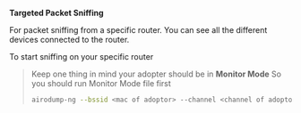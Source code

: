**Targeted Packet Sniffing**

For packet sniffing from a specific router.
You can see all the different devices connected to the router.


To start sniffing on your specific router
> Keep one thing in mind your adopter should be in **Monitor Mode** So you should run Monitor Mode file first
> ```bash
> airodump-ng --bssid <mac of adoptor> --channel <channel of adoptor> --write <file name to write> <adoptor name>
> ``` 

